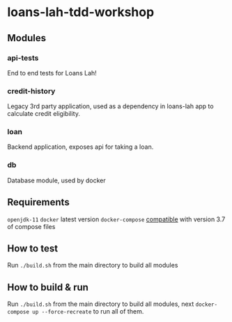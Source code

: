 # loans-lah-tdd-workshop

## Modules
### api-tests
End to end tests for Loans Lah!

### credit-history
Legacy 3rd party application, used as a dependency in loans-lah app to calculate credit eligibility.

### loan
Backend application, exposes api for taking a loan.

### db
Database module, used by docker

## Requirements
`openjdk-11`
`docker` latest version
`docker-compose` [compatible](https://docs.docker.com/compose/compose-file/) with version 3.7 of compose files

## How to test
Run `./build.sh` from the main directory to build all modules

## How to build & run
Run `./build.sh` from the main directory to build all modules, next `docker-compose up --force-recreate` to run all of them.


